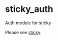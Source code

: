 # sticky_auth
Auth module for sticky

Please see [sticky](https://github.com/vdeturckheim/sticky).


